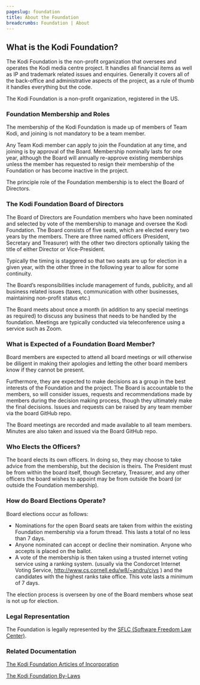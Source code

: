 ```yaml
---
pageslug: foundation
title: About the Foundation
breadcrumbs: Foundation | About
---
```


## What is the Kodi Foundation?

The Kodi Foundation is the non-profit organization that oversees and operates the Kodi media centre project. It handles all financial items as well as IP and trademark related issues and enquiries. Generally it covers all of the back-office and administrative aspects of the project, as a rule of thumb it handles everything but the code.

The Kodi Foundation is a non-profit organization, registered in the US.

### Foundation Membership and Roles

The membership of the Kodi Foundation is made up of members of Team Kodi, and joining is not mandatory to be a team member.

Any Team Kodi member can apply to join the Foundation at any time, and joining is by approval of the Board. Membership nominally lasts for one year, although the Board will annually re-approve existing memberships unless the member has requested to resign their membership of the Foundation or has become inactive in the project.

The principle role of the Foundation membership is to elect the Board of Directors.

### The Kodi Foundation Board of Directors

The Board of Directors are Foundation members who have been nominated and selected by vote of the membership to manage and oversee the Kodi Foundation. The Board consists of five seats, which are elected every two years by the members. There are three named officers (President, Secretary and Treasurer) with the other two directors optionally taking the title of either Director or Vice-President.

Typically the timing is staggered so that two seats are up for election in a given year, with the other three in the following year to allow for some continuity.

The Board’s responsibilities include management of funds, publicity, and all business related issues (taxes, communication with other businesses, maintaining non-profit status etc.)

The Board meets about once a month (in addition to any special meetings as required) to discuss any business that needs to be handled by the foundation. Meetings are typically conducted via teleconference using a service such as Zoom.

### What is Expected of a Foundation Board Member?

Board members are expected to attend all board meetings or will otherwise be diligent in making their apologies and letting the other board members know if they cannot be present.

Furthermore, they are expected to make decisions as a group in the best interests of the Foundation and the project. The Board is accountable to the members, so will consider issues, requests and recommendations made by members during the decision making process, though they ultimately make the final decisions. Issues and requests can be raised by any team member via the board GitHub repo.

The Board meetings are recorded and made available to all team members. Minutes are also taken and issued via the Board GitHub repo.

### Who Elects the Officers?

The board elects its own officers. In doing so, they may choose to take advice from the membership, but the decision is theirs. The President must be from within the board itself, though Secretary, Treasurer, and any other officers the board wishes to appoint may be from outside the board (or outside the Foundation membership).

### How do Board Elections Operate?

Board elections occur as follows:

- Nominations for the open Board seats are taken from within the existing Foundation membership via a forum thread. This lasts a total of no less than 7 days.
- Anyone nominated can accept or decline their nomination. Anyone who accepts is placed on the ballot.
- A vote of the membership is then taken using a trusted internet voting service using a ranking system. (usually via the Condorcet Internet Voting Service, <http://www.cs.cornell.edu/w8/~andru/civs> ) and the candidates with the highest ranks take office. This vote lasts a minimum of 7 days.

The election process is overseen by one of the Board members whose seat is not up for election.

### Legal Representation

The Foundation is legally represented by the [SFLC (Software Freedom Law Center)](https://www.softwarefreedom.org/).

### Related Documentation

[The Kodi Foundation Articles of Incorporation](https://kodi.wiki/images/3/30/Delaware_Incorporation_Notice.pdf)

[The Kodi Foundation By-Laws](https://kodi.wiki/images/a/a0/ByLaws.pdf)

